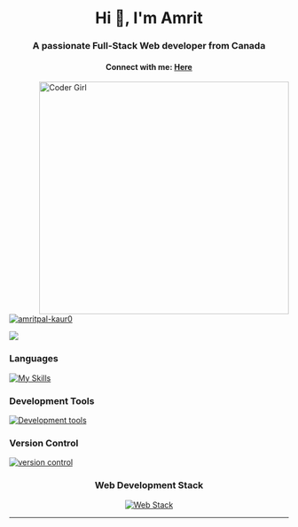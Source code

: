
<h1 align="center">Hi 👋, I'm Amrit</h1>
<h3 align="center">A passionate Full-Stack Web developer from Canada</h3>
<h4 align="center">Connect with me: <a href="mailto:Amrit.gill3005@gmail.com" target="_top"/>Here </h4>
<!-- <img align="right" alt="Coding" width="400" src="https://media.tenor.com/S59bPkT0pqcAAAAC/programming.gif" /> -->
<img align="right" alt="Coder Girl" width="450" height="420" margin-top="15px" src="https://mir-s3-cdn-cf.behance.net/project_modules/disp/601014116770475.6068beff4640a.gif" />

<p align="left"> <img src="https://komarev.com/ghpvc/?username=amritpal-kaur0&label=Profile%20views&color=0e75b6&style=flat" alt="amritpal-kaur0" /> </p>



  <p align="left>
  <a href="https://github.com/DenverCoder1/readme-typing-svg"><img src="https://readme-typing-svg.herokuapp.com?lines=Full-Stack+Web+Developer;Problem+Solver;Quick+Learner;&center=true&color=f75c7e&width=300&height=50"></a>
</p>
<p align="center"> 
<div> <h3>Languages </h3> </div>
<div>
  
[![My Skills](https://skillicons.dev/icons?i=javascript,c)](https://skillicons.dev)
</div>

<div align="left"> <h3>Development Tools</h3> </div>
 <div align="left">
 
  [![Development tools](https://skillicons.dev/icons?i=vscode,codepen)](https://skillicons.dev)
 </div>

  <div><h3>Version Control</h3></div>
 <div>

  [![version control](https://skillicons.dev/icons?i=git,github,gitlab)](https://skillicons.dev)
 </div>

 
<div align="center"> <h3>Web Development Stack</h3> </div>
 <div align="center">
 
 [![Web Stack](https://skillicons.dev/icons?i=html,css,tailwind,bootstrap,sass,figma,javascript,react,redux,nodejs,expressjs,graphql,mongodb,mysql,heroku,vercel&perline=11)](https://skillicons.dev)
 
</div>


</p>

<hr>








